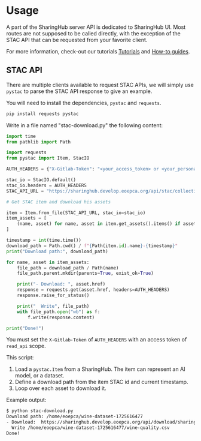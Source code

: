 # Usage

A part of the SharingHub server API is dedicated to SharingHub UI. Most routes are not supposed to be called directly,
with the exception of the STAC API that can be requested from your favorite client.

For more information, check-out our tutorials [Tutorials](../usage/tutorials.md) and [How-to guides](../usage/howto-guides.md).

## STAC API

There are multiple clients available to request STAC APIs, we will simply use `pystac` to parse the STAC API response to give an example.

You will need to install the dependencies, `pystac` and `requests`.

```bash
pip install requests pystac
```

Write in a file named "stac-download.py" the following content:

```python title="Example stac-download.py" linenums="1"
import time
from pathlib import Path

import requests
from pystac import Item, StacIO

AUTH_HEADERS = {"X-Gitlab-Token": "<your_access_token> or <your_personal_gitlab_token>"}

stac_io = StacIO.default()
stac_io.headers = AUTH_HEADERS
STAC_API_URL = "https://sharinghub.develop.eoepca.org/api/stac/collections/dataset/items/sharinghub-test/wine-dataset"

# Get STAC item and download his assets

item = Item.from_file(STAC_API_URL, stac_io=stac_io)
item_assets = [
    (name, asset) for name, asset in item.get_assets().items() if asset.has_role("data")
]

timestamp = int(time.time())
download_path = Path.cwd() / f"{Path(item.id).name}-{timestamp}"
print("Download path:", download_path)

for name, asset in item_assets:
    file_path = download_path / Path(name)
    file_path.parent.mkdir(parents=True, exist_ok=True)

    print("- Download: ", asset.href)
    response = requests.get(asset.href, headers=AUTH_HEADERS)
    response.raise_for_status()

    print("  Write", file_path)
    with file_path.open("wb") as f:
        f.write(response.content)

print("Done!")
```

You must set the `X-Gitlab-Token` of `AUTH_HEADERS` with an access token of `read_api` scope.

This script:

1. Load a `pystac.Item` from a SharingHub. The item can represent an AI model, or a dataset.
2. Define a download path from the item STAC id and current timestamp.
3. Loop over each asset to download it.

Example output:

```bash
$ python stac-download.py
Download path: /home/eoepca/wine-dataset-1725616477
- Download:  https://sharinghub.develop.eoepca.org/api/download/sharinghub-test/wine-dataset/repository/wine-quality.csv?ref=main
  Write /home/eoepca/wine-dataset-1725616477/wine-quality.csv
Done!
```
